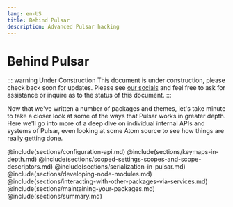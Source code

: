 ```yaml
---
lang: en-US
title: Behind Pulsar
description: Advanced Pulsar hacking
---
```


# Behind Pulsar

::: warning Under Construction
This document is under construction, please check back soon for updates.
Please see [our socials](/docs/community) and feel free to ask for assistance or
inquire as to the status of this document.
:::

Now that we've written a number of packages and themes, let's take minute to
take a closer look at some of the ways that Pulsar works in greater depth. Here
we'll go into more of a deep dive on individual internal APIs and systems of
Pulsar, even looking at some Atom source to see how things are really getting
done.

@include(sections/configuration-api.md)
@include(sections/keymaps-in-depth.md)
@include(sections/scoped-settings-scopes-and-scope-descriptors.md)
@include(sections/serialization-in-pulsar.md)
@include(sections/developing-node-modules.md)
@include(sections/interacting-with-other-packages-via-services.md)
@include(sections/maintaining-your-packages.md)
@include(sections/summary.md)
